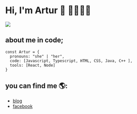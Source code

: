 # Hi, I'm Artur 👋 👨‍🦱🧑‍💻
<img src="https://github.com/Artur2000LP/Artur2000LP/assets/113075481/b2f5a018-7d0b-4ec1-aebe-7292a2ea66fb"  style=" display: felx;  flex: right">

## about me in code;
```JS
const Artur = {
  pronouns: "she" | "her",
  code: [Javascript, Typescript, HTML, CSS, Java, C++ ],
  tools: [React, Node]
}
```
## you can find me 🌎:
   - [blog](https://github.com/Artur2000LP)
   - [facebook](https://www.facebook.com/ruhiartur.ltnaprras?mibextid=ZbWKwL)


<!--
**Artur2000LP/Artur2000LP** is a ✨ _special_ ✨ repository because its `README.md` (this file) appears on your GitHub profile.

Here are some ideas to get you started:

- 🔭 I’m currently working on ...
- 🌱 I’m currently learning ...
- 👯 I’m looking to collaborate on ...
- 🤔 I’m looking for help with ...
- 💬 Ask me about ...
- 📫 How to reach me: ...
- 😄 Pronouns: ...
- ⚡ Fun fact: ...
-->

